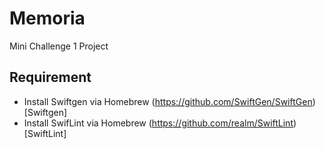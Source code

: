 # Memoria

Mini Challenge 1 Project

## Requirement

- Install Swiftgen via Homebrew (https://github.com/SwiftGen/SwiftGen)[Swiftgen]
- Install SwifLint via Homebrew (https://github.com/realm/SwiftLint)[SwiftLint]

